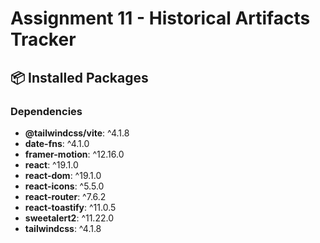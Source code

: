 # Assignment 11 - Historical Artifacts Tracker

## 📦 Installed Packages

### Dependencies
- **@tailwindcss/vite**: ^4.1.8
- **date-fns**: ^4.1.0
- **framer-motion**: ^12.16.0
- **react**: ^19.1.0
- **react-dom**: ^19.1.0
- **react-icons**: ^5.5.0
- **react-router**: ^7.6.2
- **react-toastify**: ^11.0.5
- **sweetalert2**: ^11.22.0
- **tailwindcss**: ^4.1.8